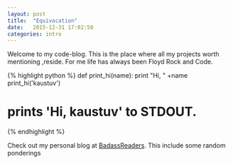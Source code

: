 ```yaml
---
layout: post
title:  "Equivocation"
date:   2015-12-31 17:02:50
categories: intro
---
```


Welcome to my code-blog. This is the place where all my projects worth mentioning ,reside.
For me life has always been Floyd Rock and Code.


{% highlight python %}
def print_hi(name):
  	print "Hi, " +name
print_hi('kaustuv')
# prints 'Hi, kaustuv' to STDOUT.
{% endhighlight %}

Check out my personal blog at [BadassReaders][badass]. This include some random ponderings

[badass]:    http://vutsuak95.blogspot.in/
